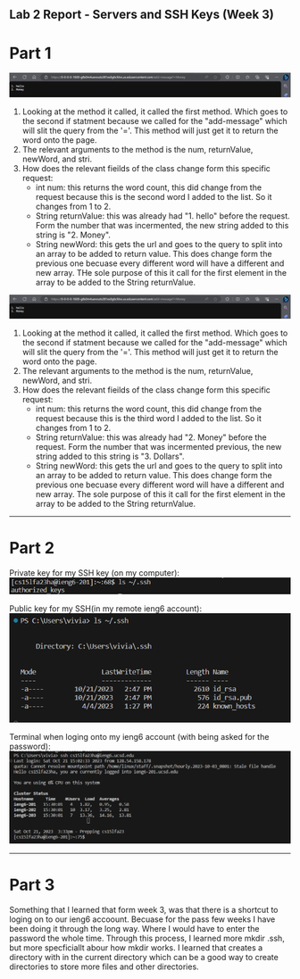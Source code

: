 ## Lab 2 Report - Servers and SSH Keys (Week 3)

# Part 1
![Image](https://raw.githubusercontent.com/viviantran706/cse15l-lab-report/main/Screenshot%202023-10-18%20190330.png)
1. Looking at the method it called, it called the first method. Which goes to the second if statment because we called for the
 "add-message" which will slit the query from the '='. This method will just get it to return the word onto the page.
2. The relevant arguments to the method is the num, returnValue, newWord, and stri.
3. How does the relevant fieilds of the class change form this specific request:
   - int num: this returns the word count, this did change from the request because this is the second word I added to the list.
     So it changes from 1 to 2.
   - String returnValue: this was already had "1. hello" before the request. Form the number that was incermented, the new string
     added to this string is "2. Money".
   - String newWord: this gets the url and goes to the query to split into an array to be added to return value. This does
     change form the previous one becuase every different word will have a different and new array. THe sole purpose of this it
     call for the first element in the array to be added to the String returnValue.


![Image](https://raw.githubusercontent.com/viviantran706/cse15l-lab-report/main/Screenshot%202023-10-18%20190330.png)
1. Looking at the method it called, it called the first method. Which goes to the second if statment because we called for the
 "add-message" which will slit the query from the '='. This method will just get it to return the word onto the page.
2. The relevant arguments to the method is the num, returnValue, newWord, and stri.
3. How does the relevant fieilds of the class change form this specific request:
   - int num: this returns the word count, this did change from the request because this is the third word I added to the list.
     So it changes from 1 to 2.
   - String returnValue: this was already had "2. Money" before the request. Form the number that was incermented previous, the new string
     added to this string is "3. Dollars".
   - String newWord: this gets the url and goes to the query to split into an array to be added to return value. This does
     change form the previous one becuase every different word will have a different and new array. The sole purpose of this it
     call for the first element in the array to be added to the String returnValue.


------------
# Part 2

Private key for my SSH key (on my computer):
![Image](https://raw.githubusercontent.com/viviantran706/cse15l-lab-report/main/Screenshot%202023-10-21%20145957.png)

Public key for my SSH(in my remote ieng6 account):
![Image](https://raw.githubusercontent.com/viviantran706/cse15l-lab-report/main/Screenshot%202023-10-21%20150026.png)

Terminal when loging onto my ieng6 account (with being asked for  the password):
![Image](https://raw.githubusercontent.com/viviantran706/cse15l-lab-report/main/Screenshot%202023-10-21%20153405.png)

----
# Part 3

Something that I learned that form week 3, was that there is a shortcut to loging on to our ieng6 accoount. Becuase for the pass few weeks I have been doing it through the long way. Where I would have to enter the password the whole time. Through this process, I learned more mkdir .ssh, but more specficiallt abour how mkdir works. I learned that creates a directory with in the current directory which can be a good way to create directories to store more files and other directories.
